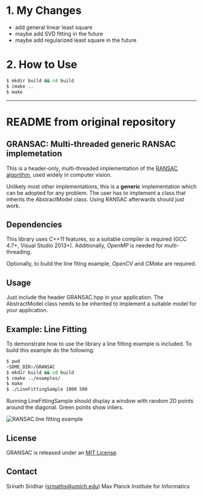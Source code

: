 
# 1. My Changes
* add general linear least square 
* maybe add SVD fitting in the future
* maybe add regularized least square in the future

# 2. How to Use
```bash
$ mkdir build && cd build
$ cmake ..
$ make
```

---
# README from original repository
## GRANSAC: Multi-threaded generic RANSAC implemetation

This is a header-only, multi-threaded implementation of the [RANSAC algorithm](https://en.wikipedia.org/wiki/RANSAC),
used widely in computer vision.

Unlikely most other implementations, this is a **generic** implementation
which can be adopted for any problem. The user has to implement a class that
inherits the AbstractModel class. Using RANSAC afterwards should just work.

## Dependencies

This library uses *C++11* features, so a suitable compiler is required (GCC 4.7+, 
Visual Studio 2013+). Additionally, *OpenMP* is needed for multi-threading.

Optionally, to build the line fiting example, *OpenCV* and *CMake* are required.

## Usage

Just include the header GRANSAC.hpp in your application. The AbstractModel class
needs to be inherited to implement a suitable model for your application.

## Example: Line Fitting

To demonstrate how to use the library a line fitting example is included.
To build this example do the following:

```bash
$ pwd
<SOME_DIR>/GRANSAC
$ mkdir build && cd build
$ cmake ../examples/
$ make
$ ./LineFittingSample 1000 500
```

Running LineFittingSample should display a window with random 2D points around
the diagonal. Green points show inliers.

![RANSAC line fitting example](https://raw.githubusercontent.com/srinath1905/GRANSAC/master/examples/LineFitting.png)

## License

GRANSAC is released under an [MIT License](https://opensource.org/licenses/MIT).

## Contact

Srinath Sridhar (srinaths@umich.edu)
Max Planck Institute for Informatics
